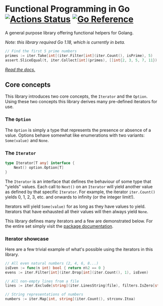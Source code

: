 # Functional Programming in Go [![Actions Status](https://github.com/BooleanCat/go-functional/workflows/test/badge.svg)](https://github.com/BooleanCat/go-functional/actions) [![Go Reference](https://pkg.go.dev/badge/github.com/BooleanCat/go-functional.svg)](https://pkg.go.dev/github.com/BooleanCat/go-functional)

A general purpose library offering functional helpers for Golang.

_*Note: this library required Go 1.18, which is currently in beta.*_

```go
// Find the first 5 prime numbers
primes := iter.Take[int[(iter.Filter[int](iter.Count(), isPrime), 5)
assert.SliceEqual(t, iter.Collect[int](primes), []int{2, 3, 5, 7, 11})
```

_[Read the docs.](https://pkg.go.dev/github.com/BooleanCat/go-functional)_

## Core concepts

This library introduces two core concepts, the `Iterator` and the `Option`.
Using these two concepts this library derives many pre-defined iterators for
use.

### The `Option`

The `Option` is simply a type that represents the presence or absence of a
value. Options behave somewhat like enumerations with two variants:
`Some(value)` and `None`.

### The `Iterator`

```go
type Iterator[T any] interface {
	Next() option.Option[T]
}
```

The `Iterator` is an interface that defines the behaviour of some type that
"yields" values. Each call to `Next()` on an `Iterator` will yield another
value as defined by that specific `Iterator`. For example, the iterator
`iter.Count()` yields 0, 1, 2, 3, etc. and onwards to infinity (or the integer
limit!).

Iterators will yield `Some(value)` for as long as they have values to yield.
Iterators that have exhausted all their values will then always yield `None`.

This library defines many iterators and a few are demonstrated below. For the
entire set simply visit the
[package documentation](https://pkg.go.dev/github.com/BooleanCat/go-functional/iter).

### Iterator showcase

Here are a few trivial example of what's possible using the iterators in this
library.

```go
// All even natural numbers (2, 4, 6, 8...)
isEven := func(n int) bool { return n%2 == 0 }
evens := iter.Filter[int](iter.Drop[int](iter.Count(), 1), isEven)
```

```go
// All non-empty lines from a file
lines := iter.Exclude[string](iter.LinesString(file), filters.IsZero[string])
```

```go
// String representations of numbers
numbers := iter.Map[int, string](iter.Count(), strconv.Itoa)
```
